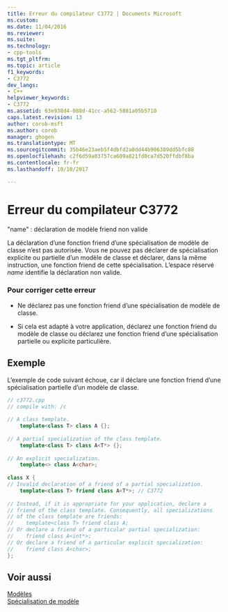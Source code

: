 ```yaml
---
title: Erreur du compilateur C3772 | Documents Microsoft
ms.custom: 
ms.date: 11/04/2016
ms.reviewer: 
ms.suite: 
ms.technology:
- cpp-tools
ms.tgt_pltfrm: 
ms.topic: article
f1_keywords:
- C3772
dev_langs:
- C++
helpviewer_keywords:
- C3772
ms.assetid: 63e938d4-088d-41cc-a562-5881a05b5710
caps.latest.revision: 13
author: corob-msft
ms.author: corob
manager: ghogen
ms.translationtype: MT
ms.sourcegitcommit: 35b46e23aeb5f4dbfd2a0dd44b906389dd5bfc88
ms.openlocfilehash: c2f6d59a03757ca609a821fd0ca7d520ffdbf8ba
ms.contentlocale: fr-fr
ms.lasthandoff: 10/10/2017

---
```

# <a name="compiler-error-c3772"></a>Erreur du compilateur C3772
"name" : déclaration de modèle friend non valide  
  
La déclaration d’une fonction friend d’une spécialisation de modèle de classe n’est pas autorisée. Vous ne pouvez pas déclarer de spécialisation explicite ou partielle d’un modèle de classe et déclarer, dans la même instruction, une fonction friend de cette spécialisation. L’espace réservé *name* identifie la déclaration non valide.  
  
### <a name="to-correct-this-error"></a>Pour corriger cette erreur  
  
-   Ne déclarez pas une fonction friend d’une spécialisation de modèle de classe.  
  
-   Si cela est adapté à votre application, déclarez une fonction friend du modèle de classe ou déclarez une fonction friend d’une spécialisation partielle ou explicite particulière.  
  
## <a name="example"></a>Exemple  
 L’exemple de code suivant échoue, car il déclare une fonction friend d’une spécialisation partielle d’un modèle de classe.  
  
```cpp  
// c3772.cpp  
// compile with: /c  
  
// A class template.  
    template<class T> class A {};  
  
// A partial specialization of the class template.  
    template<class T> class A<T*> {};  
  
// An explicit specialization.  
    template<> class A<char>;  
  
class X {  
// Invalid declaration of a friend of a partial specialization.  
    template<class T> friend class A<T*>; // C3772  
  
// Instead, if it is appropriate for your application, declare a   
// friend of the class template. Consequently, all specializations   
// of the class template are friends:  
//    template<class T> friend class A;  
// Or declare a friend of a particular partial specialization:  
//    friend class A<int*>;  
// Or declare a friend of a particular explicit specialization:  
//    friend class A<char>;  
};  
```  
  
## <a name="see-also"></a>Voir aussi  
[Modèles](../../cpp/templates-cpp.md)   
[Spécialisation de modèle](../../cpp/template-specialization-cpp.md)   

